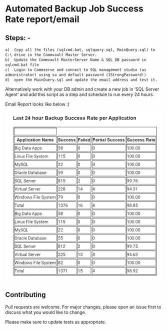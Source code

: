 # Automated Backup Job Success Rate report/email

## Steps: - 
```
a)	Copy all the files (sqlcmd.bat, sqlquery.sql, MainQuery.sql) to C:\ drive in the Commvault Master Server.
b)	Update the Commvault MasterServer Name & SQL DB password in sqlcmd.bat file
c)	Login to Commserve and connect to SQL management studio (as administrator) using sa and default password (1StrongPassword!)
d)	open the MainQuery.sql and update the email address and test it.
```
Alternatively work with your DB admin and create a new job in ‘SQL Server Agent’ and add this script as a step and schedule to run every 24 hours.

Email Report looks like below :)

![Image of Backup Report](https://raw.githubusercontent.com/satishankala/Commvault/master/BackupSuccessRate/example.PNG)

## Contributing
Pull requests are welcome. For major changes, please open an issue first to discuss what you would like to change.

Please make sure to update tests as appropriate.
